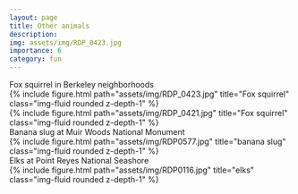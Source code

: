 ```yaml
---
layout: page
title: Other animals
description: 
img: assets/img/RDP_0423.jpg
importance: 6
category: fun
---
```

<div class="caption">
    Fox squirrel in Berkeley neighborhoods
</div>

<div class="row align-items-center">
    <div class="col-sm-8 mt-3 mt-md-0">
        {% include figure.html path="assets/img/RDP_0423.jpg" title="Fox squirrel" class="img-fluid rounded z-depth-1" %}
    </div>
    <div class="col-sm mt-3 mt-md-0">
        {% include figure.html path="assets/img/RDP_0421.jpg" title="Fox squirrel" class="img-fluid rounded z-depth-1" %}
    </div>
</div>

<div class="caption">
    Banana slug at Muir Woods National Monument

<div class="row align-items-center">
    <div class="col-sm-4 mt-3 mt-md-0">
        {% include figure.html path="assets/img/RDP0577.jpg" title="banana slug" class="img-fluid rounded z-depth-1" %}
    </div>
</div>

<div class="caption">
    Elks at Point Reyes National Seashore

<div class="row align-items-center">
    <div class="col-sm-4 mt-3 mt-md-0">
        {% include figure.html path="assets/img/RDP0116.jpg" title="elks" class="img-fluid rounded z-depth-1" %}
    </div>
</div
